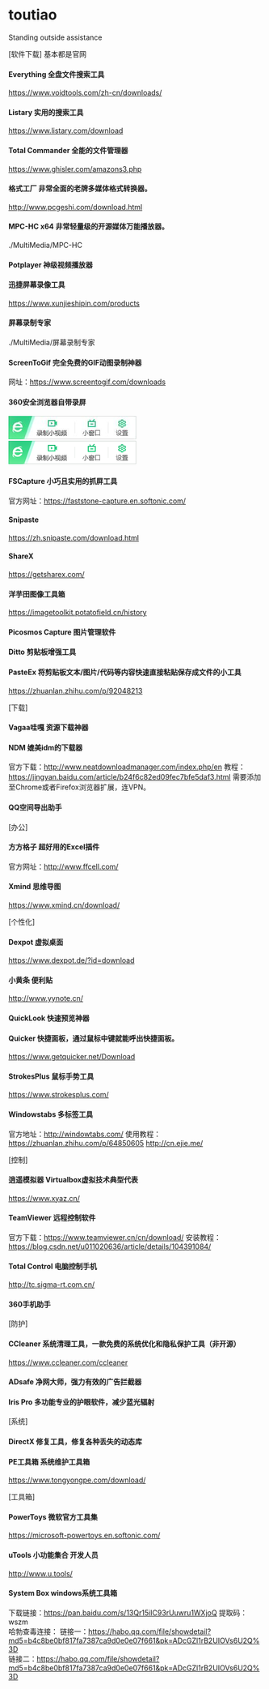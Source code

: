 # toutiao
Standing outside assistance

[软件下载] 基本都是官网

#### Everything  全盘文件搜索工具
https://www.voidtools.com/zh-cn/downloads/

#### Listary  实用的搜索工具
https://www.listary.com/download

#### Total Commander  全能的文件管理器
https://www.ghisler.com/amazons3.php

#### 格式工厂  非常全面的老牌多媒体格式转换器。
http://www.pcgeshi.com/download.html

#### MPC-HC x64  非常轻量级的开源媒体万能播放器。
./MultiMedia/MPC-HC
#### Potplayer 神级视频播放器

#### 迅捷屏幕录像工具
https://www.xunjieshipin.com/products
#### 屏幕录制专家
./MultiMedia/屏幕录制专家
#### ScreenToGif  完全免费的GIF动图录制神器 
网址：https://www.screentogif.com/downloads
#### 360安全浏览器自带录屏
![image](https://github.com/luosader/toutiao/blob/master/MultiMedia/360browserMakeVideo.jpg)
![image](https://github.com/luosader/toutiao/blob/master/MultiMedia/360browserMakeVideo.png)

#### FSCapture  小巧且实用的抓屏工具
官方网址：https://faststone-capture.en.softonic.com/ 
#### Snipaste
https://zh.snipaste.com/download.html
#### ShareX
https://getsharex.com/

#### 洋芋田图像工具箱
https://imagetoolkit.potatofield.cn/history
#### Picosmos Capture  图片管理软件

#### Ditto  剪贴板增强工具
#### PasteEx  将剪贴板文本/图片/代码等内容快速直接粘贴保存成文件的小工具
https://zhuanlan.zhihu.com/p/92048213

[下载]
#### Vagaa哇嘎  资源下载神器
#### NDM  媲美idm的下载器 
官方下载：http://www.neatdownloadmanager.com/index.php/en
教程：https://jingyan.baidu.com/article/b24f6c82ed09fec7bfe5daf3.html
    需要添加至Chrome或者Firefox浏览器扩展，连VPN。
#### QQ空间导出助手

[办公]
#### 方方格子  超好用的Excel插件 
官方网址：http://www.ffcell.com/
#### Xmind  思维导图
https://www.xmind.cn/download/

[个性化]
#### Dexpot  虚拟桌面
https://www.dexpot.de/?id=download
#### 小黄条  便利贴
http://www.yynote.cn/
#### QuickLook  快速预览神器
#### Quicker  快捷面板，通过鼠标中键就能呼出快捷面板。
https://www.getquicker.net/Download
#### StrokesPlus  鼠标手势工具
https://www.strokesplus.com/
#### Windowstabs  多标签工具
官方地址：http://windowtabs.com/
使用教程：https://zhuanlan.zhihu.com/p/64850605  http://cn.ejie.me/

[控制]
#### 逍遥模拟器  Virtualbox虚拟技术典型代表
https://www.xyaz.cn/
#### TeamViewer  远程控制软件
官方下载：https://www.teamviewer.cn/cn/download/
安装教程：https://blog.csdn.net/u011020636/article/details/104391084/
#### Total Control  电脑控制手机
http://tc.sigma-rt.com.cn/
#### 360手机助手  

[防护]
#### CCleaner  系统清理工具，一款免费的系统优化和隐私保护工具（非开源）
https://www.ccleaner.com/ccleaner
#### ADsafe  净网大师，强力有效的广告拦截器
#### Iris Pro  多功能专业的护眼软件，减少蓝光辐射

[系统]
#### DirectX  修复工具，修复各种丢失的动态库
#### PE工具箱  系统维护工具箱
https://www.tongyongpe.com/download/

[工具箱]
#### PowerToys  微软官方工具集
https://microsoft-powertoys.en.softonic.com/
#### uTools  小功能集合 开发人员
http://www.u.tools/
#### System Box  windows系统工具箱
下载链接：https://pan.baidu.com/s/13Qr15iIC93rUuwru1WXjoQ 提取码：wszm  
哈勃查毒连接：
    链接一：https://habo.qq.com/file/showdetail?md5=b4c8be0bf817fa7387ca9d0e0e07f661&pk=ADcGZl1rB2UIOVs6U2Q%3D  
    链接二：https://habo.qq.com/file/showdetail?md5=b4c8be0bf817fa7387ca9d0e0e07f661&pk=ADcGZl1rB2UIOVs6U2Q%3D



